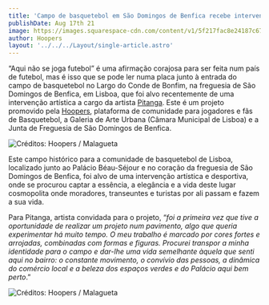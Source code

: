 ```yaml
---
title: 'Campo de basquetebol em São Domingos de Benfica recebe intervenção artística de Pitanga'
publishDate: Aug 17th 21
image: https://images.squarespace-cdn.com/content/v1/5f217fac8e24187c674282cd/1629200586161-YQ77C1CHCMDIQX07IV2I/Hoopers_SDBenfica_02.JPG?format=1000w
author: Hoopers
layout: '../../../Layout/single-article.astro'
---
```


“Aqui não se joga futebol” é uma afirmação corajosa para ser feita num país de futebol, mas é isso que se pode ler numa placa junto à entrada do campo de basquetebol no Largo do Conde de Bonfim, na freguesia de São Domingos de Benfica, em Lisboa, que foi alvo recentemente de uma intervenção artística a cargo da artista [Pitanga](https://www.instagram.com/vaidarpitanga/). Este é um projeto promovido pela [Hoopers](https://www.hoopers.club/), plataforma de comunidade para jogadores e fãs de Basquetebol, a Galeria de Arte Urbana (Câmara Municipal de Lisboa) e a Junta de Freguesia de São Domingos de Benfica.

![Créditos: Hoopers / Malagueta](https://images.squarespace-cdn.com/content/v1/5f217fac8e24187c674282cd/1629200586161-YQ77C1CHCMDIQX07IV2I/Hoopers_SDBenfica_02.JPG?format=1000w 'Créditos: Hoopers / Malagueta')

Este campo histórico para a comunidade de basquetebol de Lisboa, localizado junto ao Palácio Béau-Séjour e no coração da freguesia de São Domingos de Benfica, foi alvo de uma intervenção artística e desportiva, onde se procurou captar a essência, a elegância e a vida deste lugar cosmopolita onde moradores, transeuntes e turistas por ali passam e fazem a sua vida.

Para Pitanga, artista convidada para o projeto, “_foi a primeira vez que tive a oportunidade de realizar um projeto num pavimento, algo que queria experimentar há muito tempo. O meu trabalho é marcado por cores fortes e arrojadas, combinadas com formas e figuras. Procurei transpor a minha identidade para o campo e dar-lhe uma vida semelhante àquela que senti aqui no bairro: o constante movimento, o convívio das pessoas, a dinâmica do comércio local e a beleza dos espaços verdes e do Palácio aqui bem perto_.”

![Créditos: Hoopers / Malagueta](https://images.squarespace-cdn.com/content/v1/5f217fac8e24187c674282cd/1629200659925-P61AAXSNHK7IT9I1L8DR/Hoopers_SDBenfica_05.jpg?format=1000w 'Créditos: Hoopers / Malagueta')
